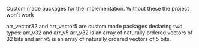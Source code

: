 Custom made packages for the implementation. Without these the project won't work

arr_vector32 and arr_vector5 are custom made packages declaring two types: arr_v32 and arr_v5 
arr_v32 is an array of naturally ordered vectors of 32 bits and arr_v5 is an array of naturally ordered vectors of 5 bits.
